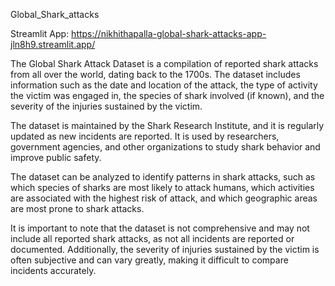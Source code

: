 Global_Shark_attacks

Streamlit App: https://nikhithapalla-global-shark-attacks-app-jln8h9.streamlit.app/

The Global Shark Attack Dataset is a compilation of reported shark attacks from all over the world, dating back to the 1700s. The dataset includes information such as the date and location of the attack, the type of activity the victim was engaged in, the species of shark involved (if known), and the severity of the injuries sustained by the victim.

The dataset is maintained by the Shark Research Institute, and it is regularly updated as new incidents are reported. It is used by researchers, government agencies, and other organizations to study shark behavior and improve public safety.

The dataset can be analyzed to identify patterns in shark attacks, such as which species of sharks are most likely to attack humans, which activities are associated with the highest risk of attack, and which geographic areas are most prone to shark attacks.

It is important to note that the dataset is not comprehensive and may not include all reported shark attacks, as not all incidents are reported or documented. Additionally, the severity of injuries sustained by the victim is often subjective and can vary greatly, making it difficult to compare incidents accurately.
